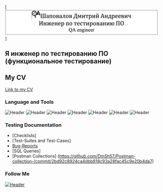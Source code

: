 [![Header](https://github.com/DmSh57/image/blob/main/иконка.png)]
## Я инженер по тестированию ПО (функциональное тестирование) 
## My CV
[Link to my CV](https://docs.google.com/document/d/1qaHWt467SiOVietzS5KW77njnDDeoLP0/edit?usp=share_link&ouid=117504026969438734847&rtpof=true&sd=true)

### Language and Tools
![Header](https://img.shields.io/badge/Jira-090909?style=for-the-badge&logo=jira&logoColor=136be1)
![Header](https://img.shields.io/badge/Postman-090909?style=for-the-badge&logo=postman&logoColor=f76935)
![Header](https://img.shields.io/badge/Swagger-090909?style=for-the-badge&logo=swagger&logoColor=7ede2b)
![Header](https://img.shields.io/badge/Github-090909?style=for-the-badge&logo=github&logoColor=8cc4d7)
![Header](https://img.shields.io/badge/MySQL-090909?style=for-the-badge&logo=mysql&logoColor=00618a)
![Header](https://img.shields.io/badge/DevTools-090909?style=for-the-badge&logo=googlechrome&logoColor=2674f2)
![Header](https://img.shields.io/badge/TestRail-090909?style=for-the-badge&logo=&logoColor=71b556)

### Testing Documentation

- [Checklists]
- [Test-Suites and Test-Cases]
- [Bug-Reports](https://github.com/DmSh57/Jira/blob/7e91c4f203dfdfa2873679b2cc18c3363da854f2/jira)
- [SQL Queries]
- [Postman Collections] (https://github.com/DmSh57/Postman-collection-/commit/2bd92c8924ca4dbb818c93a28fac45c9e20b4da7)

### Follow Me
[![Header](https://img.shields.io/badge/Telegram-090909?style=for-the-badge&logo=telegram&logoColor=31a5db)](https://t.me/mrshapovalov)
